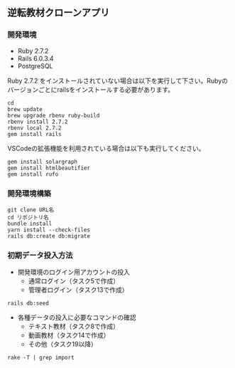 ## 逆転教材クローンアプリ

### 開発環境

- Ruby 2.7.2
- Rails 6.0.3.4
- PostgreSQL

Ruby 2.7.2 をインストールされていない場合は以下を実行して下さい。Rubyのバージョンごとにrailsをインストールする必要があります。

```
cd
brew update
brew upgrade rbenv ruby-build
rbenv install 2.7.2
rbenv local 2.7.2
gem install rails
```

VSCodeの拡張機能を利用されている場合は以下も実行してください。

```
gem install solargraph
gem install htmlbeautifier
gem install rufo
```

### 開発環境構築

```
git clone URL名
cd リポジトリ名
bundle install
yarn install --check-files
rails db:create db:migrate
```

### 初期データ投入方法

- 開発環境のログイン用アカウントの投入
  - 通常ログイン（タスク5で作成）
  - 管理者ログイン（タスク13で作成）

```
rails db:seed
```

- 各種データの投入に必要なコマンドの確認
  - テキスト教材（タスク8で作成）
  - 動画教材（タスク14で作成）
  - その他（タスク19以降）

```
rake -T | grep import
```
